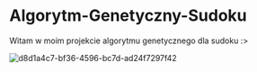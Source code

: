 # Algorytm-Genetyczny-Sudoku

Witam w moim projekcie algorytmu genetycznego dla sudoku :>


![d8d1a4c7-bf36-4596-bc7d-ad24f7297f42](https://github.com/user-attachments/assets/2e6baf2a-6c8b-4b9d-98ae-a51d2da7dd5b)
